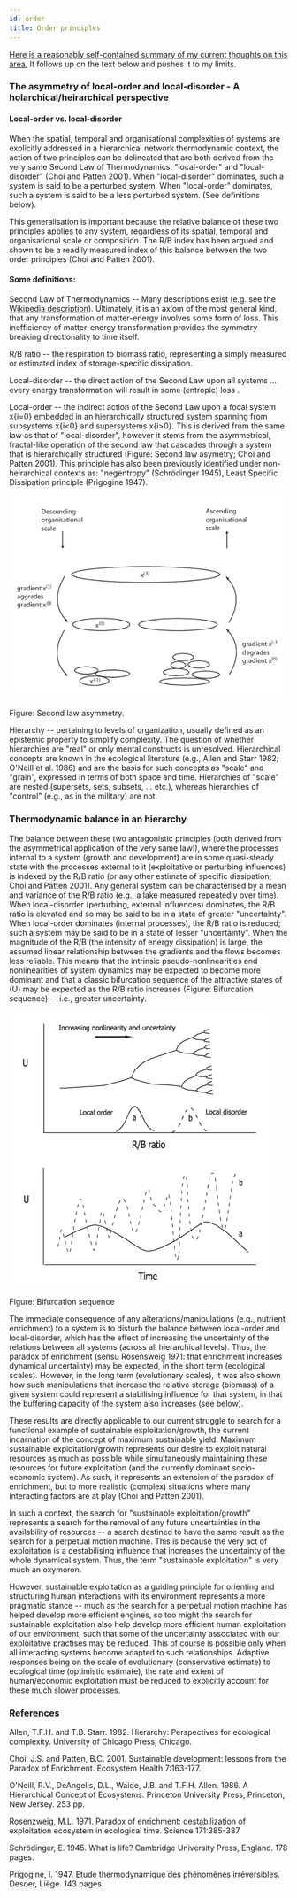 ```yaml
---
id: order
title: Order principles
---
```


[Here is a reasonably self-contained summary of my current thoughts on this area.](https://www.biorxiv.org/content/10.1101/2023.11.28.569100v5) It follows up on the text below and pushes it to my limits.   


### The asymmetry of local-order and local-disorder - A holarchical/heirarchical perspective

#### Local-order vs. local-disorder

When the spatial, temporal and organisational complexities of systems are explicitly addressed in a hierarchical network thermodynamic context, the action of two principles can be delineated that are both derived from the very same Second Law of Thermodynamics:  "local-order" and "local-disorder" (Choi and Patten 2001). When "local-disorder" dominates, such a system is said to be a perturbed system. When "local-order" dominates, such a system is said to be a less perturbed system. (See definitions below).

This generalisation is important because the relative balance of these two principles applies to any system, regardless of its spatial, temporal and organisational scale or composition. The R/B index has been argued and shown to be a readily measured index of this balance between the two order principles (Choi and Patten 2001).

#### Some definitions: 

Second Law of Thermodynamics -- Many descriptions exist (e.g. see the [Wikipedia description](https://en.wikipedia.org/wiki/Second_law_of_thermodynamics)). Ultimately, it is an axiom of the most general kind, that any transformation of matter-energy involves some form of loss. This inefficiency of matter-energy transformation provides the symmetry breaking directionality to time itself.

R/B ratio -- the respiration to biomass ratio, representing a simply measured or estimated index of storage-specific dissipation.

Local-disorder -- the direct action of the Second Law upon all systems ... every energy transformation will result in some (entropic) loss .

Local-order -- the indirect action of the Second Law upon a focal system x{i=0} embedded in an hierarchically structured system spanning from subsystems x{i<0} and supersystems x{i>0}. This is derived from the same law as that of "local-disorder", however it stems from the asymmetrical, fractal-like operation of the second law that cascades through a system that is hierarchically structured (Figure: Second law asymetry;  Choi and Patten 2001). This principle has also been previously identified under non-heirarchical contexts as: "negentropy" (Schrödinger 1945), Least Specific Dissipation principle (Prigogine 1947).

 

![Figure: Second law asymmetry.](./media/asymmetry.png)

Figure: Second law asymmetry. 

Hierarchy -- pertaining to levels of organization, usually defined as an epistemic property to simplify complexity. The question of whether hierarchies are "real" or only mental constructs is  unresolved. Hierarchical concepts are known in the ecological literature (e.g., Allen and Starr 1982; O'Neill et al. 1986) and are the basis for such concepts as "scale" and "grain", expressed in terms of both space and time. Hierarchies of "scale" are nested (supersets, sets, subsets, ... etc.), whereas hierarchies of "control" (e.g., as in the military) are not.
 
### Thermodynamic balance in an hierarchy

The balance between these two antagonistic principles (both derived from the asymmetrical application of the very same law!), where the processes internal to a system (growth and development) are in some quasi-steady state with the processes external to it (exploitative or perturbing influences) is indexed by the R/B ratio (or any other estimate of specific dissipation; Choi and Patten 2001). Any general system can be characterised by a mean and variance of the R/B ratio (e.g., a lake measured repeatedly over time). When local-disorder (perturbing, external influences) dominates, the R/B ratio is elevated and so may be said to be in a state of greater "uncertainty". When local-order dominates (internal processes), the R/B ratio is reduced; such a system may be said to be in a state of lesser "uncertainty". When the magnitude of the R/B (the intensity of energy dissipation) is large, the assumed linear relationship between the gradients and the flows becomes less reliable. This means that the intrinsic pseudo-nonlinearities and nonlinearities of system dynamics may be expected to become more dominant and that a classic bifurcation sequence of the attractive states of (U) may be expected as the R/B ratio increases (Figure: Bifurcation sequence) -- i.e., greater uncertainty.



![Figure: Bifurcation sequence](./media/bifurcation.png) 

Figure: Bifurcation sequence


The immediate consequence of any alterations/manipulations (e.g., nutrient enrichment) to a system is to disturb the balance between local-order and local-disorder, which has the effect of increasing the uncertainty of the relations between all systems (across all hierarchical levels). Thus, the paradox of enrichment (sensu Rosensweig 1971: that enrichment increases dynamical uncertainty) may be expected, in the short term (ecological scales). However, in the long term (evolutionary scales), it was also shown how such manipulations that increase the relative storage (biomass) of a given system could represent a stabilising influence for that system, in that the buffering capacity of the system also increases (see below).

These results are directly applicable to our current struggle to search for a functional example of sustainable exploitation/growth, the current incarnation of the concept of maximum sustainable yield. Maximum sustainable exploitation/growth represents our desire to exploit natural resources as much as possible while simultaneously maintaining these resources for future exploitation (and the currently dominant socio-economic system). As such, it represents an extension of the paradox of enrichment, but to more realistic (complex) situations where many interacting factors are at play (Choi and Patten 2001).

In such a context, the search for "sustainable exploitation/growth" represents a search for the removal of any future uncertainties in the availability of resources -- a search destined to have the same result as the search for a perpetual motion machine. This is because the very act of exploitation is a destabilising influence that increases the uncertainty of the whole dynamical system. Thus, the term "sustainable exploitation" is very much an oxymoron.

However, sustainable exploitation as a guiding principle for orienting and structuring human interactions with its environment represents a more pragmatic stance -- much as the search for a perpetual motion machine has helped develop more efficient engines, so too might the search for sustainable exploitation also help develop more efficient human exploitation of our environment, such that some of the uncertainty associated with our exploitative practises may be reduced. This of course is possible only when all interacting systems become adapted to such relationships. Adaptive responses being on the scale of evolutionary (conservative estimate) to ecological time (optimistic estimate), the rate and extent of human/economic exploitation must be reduced to explicitly account for these much slower processes.
 
### References 

Allen, T.F.H. and T.B. Starr. 1982. Hierarchy: Perspectives for ecological complexity. University of Chicago Press, Chicago.

Choi, J.S. and Patten, B.C. 2001. Sustainable development: lessons from the Paradox of Enrichment. Ecosystem Health 7:163-177.

O'Neill, R.V., DeAngelis, D.L., Waide, J.B. and T.F.H. Allen. 1986. A Hierarchical Concept of Ecosystems. Princeton University Press, Princeton, New Jersey. 253 pp. 

Rosenzweig, M.L. 1971. Paradox of enrichment: destabilization of exploitation ecosystem in ecological time. Science 171:385-387.

Schrödinger, E. 1945. What is life? Cambridge University Press, England. 178 pages.

Prigogine, I. 1947. Etude thermodynamique des phénomènes irréversibles. Desoer, Liège. 143 pages. 


